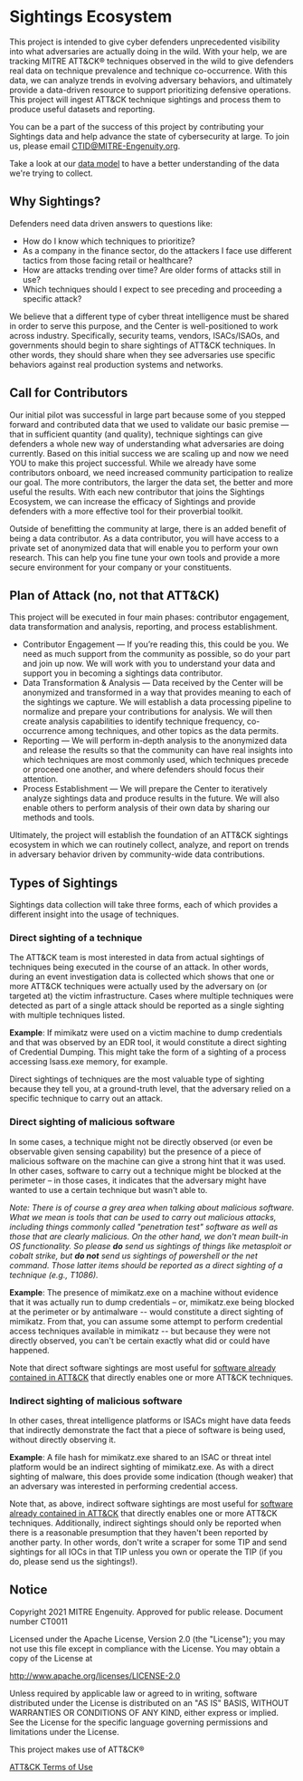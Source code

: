 # Sightings Ecosystem

This project is intended to give cyber defenders unprecedented visibility into what adversaries are actually doing in the wild. With your help, we are tracking MITRE ATT&CK® techniques observed in the wild to give defenders real data on technique prevalence and technique co-occurrence. With this data, we can analyze trends in evolving adversary behaviors, and ultimately provide a data-driven resource to support prioritizing defensive operations. This project will ingest ATT&CK technique sightings and process them to produce useful datasets and reporting. 

You can be a part of the success of this project by contributing your Sightings data and help advance the state of cybersecurity at large. To join us, please email CTID@MITRE-Engenuity.org. 

Take a look at our [data model](./dataModel.md) to have a better understanding of the data we're trying to collect. 

## Why Sightings?
Defenders need data driven answers to questions like:
- How do I know which techniques to prioritize?
- As a company in the finance sector, do the attackers I face use different tactics from those facing retail or healthcare?
- How are attacks trending over time? Are older forms of attacks still in use?
- Which techniques should I expect to see preceding and proceeding a specific attack?


We believe that a different type of cyber threat intelligence must be shared in order to serve this purpose, and the Center is well-positioned to work across industry. Specifically, security teams, vendors, ISACs/ISAOs, and governments should begin to share sightings of ATT&CK techniques. In other words, they should share when they see adversaries use specific behaviors against real production systems and networks.

## Call for Contributors
Our initial pilot was successful in large part because some of you stepped forward and contributed data that we used to validate our basic premise — that in sufficient quantity (and quality), technique sightings can give defenders a whole new way of understanding what adversaries are doing currently. Based on this initial success we are scaling up and now we need YOU to make this project successful. While we already have some contributors onboard, we need increased community participation to realize our goal. The more contributors, the larger the data set, the better and more useful the results. With each new contributor that joins the Sightings Ecosystem, we can increase the efficacy of Sightings and provide defenders with a more effective tool for their proverbial toolkit.

Outside of benefitting the community at large, there is an added benefit of being a data contributor. As a data contributor, you will have access to a private set of anonymized data that will enable you to perform your own research. This can help you fine tune your own tools and provide a more secure environment for your company or your constituents.

## Plan of Attack (no, not that ATT&CK)
This project will be executed in four main phases: contributor engagement, data transformation and analysis, reporting, and process establishment.

- Contributor Engagement — If you’re reading this, this could be you. We need as much support from the community as possible, so do your part and join up now. We will work with you to understand your data and support you in becoming a sightings data contributor.
- Data Transformation & Analysis — Data received by the Center will be anonymized and transformed in a way that provides meaning to each of the sightings we capture. We will establish a data processing pipeline to normalize and prepare your contributions for analysis. We will then create analysis capabilities to identify technique frequency, co-occurrence among techniques, and other topics as the data permits.
- Reporting — We will perform in-depth analysis to the anonymized data and release the results so that the community can have real insights into which techniques are most commonly used, which techniques precede or proceed one another, and where defenders should focus their attention.
- Process Establishment — We will prepare the Center to iteratively analyze sightings data and produce results in the future. We will also enable others to perform analysis of their own data by sharing our methods and tools.

Ultimately, the project will establish the foundation of an ATT&CK sightings ecosystem in which we can routinely collect, analyze, and report on trends in adversary behavior driven by community-wide data contributions.

## Types of Sightings

Sightings data collection will take three forms, each of which provides a different insight into the usage of techniques.

### Direct sighting of a technique

The ATT&CK team is most interested in data from actual sightings of techniques being executed in the course of an attack. In other words, during an event investigation data is collected which shows that one or more ATT&CK techniques were actually used by the adversary on (or targeted at) the victim infrastructure. Cases where multiple techniques were detected as part of a single attack should be reported as a single sighting with multiple techniques listed.

**Example**: If mimikatz were used on a victim machine to dump credentials and that was observed by an EDR tool, it would constitute a direct sighting of Credential Dumping. This might take the form of a sighting of a process accessing lsass.exe memory, for example.

Direct sightings of techniques are the most valuable type of sighting because they tell you, at a ground-truth level, that the adversary relied on a specific technique to carry out an attack.

### Direct sighting of malicious software

In some cases, a technique might not be directly observed (or even be observable given sensing capability) but the presence of a piece of malicious software on the machine can give a strong hint that it was used. In other cases, software to carry out a technique might be blocked at the perimeter – in those cases, it indicates that the adversary might have wanted to use a certain technique but wasn't able to.

*Note: There is of course a grey area when talking about malicious software. What we mean is tools that can be used to carry out malicious attacks, including things commonly called "penetration test" software as well as those that are clearly malicious. On the other hand, we don't mean built-in OS functionality. So please **do** send us sightings of things like metasploit or cobalt strike, but **do not** send us sightings of powershell or the net command. Those latter items should be reported as a direct sighting of a technique (e.g., T1086).*

**Example**: The presence of mimikatz.exe on a machine without evidence that it was actually run to dump credentials – or, mimikatz.exe being blocked at the perimeter or by antimalware -- would constitute a direct sighting of mimikatz. From that, you can assume some attempt to perform credential access techniques available in mimikatz -- but because they were not directly observed, you can't be certain exactly what did or could have happened.

Note that direct software sightings are most useful for [software already contained in ATT&CK](https://attack.mitre.org/software/) that directly enables one or more ATT&CK techniques.

### Indirect sighting of malicious software

In other cases, threat intelligence platforms or ISACs might have data feeds that indirectly demonstrate the fact that a piece of software is being used, without directly observing it.

**Example**: A file hash for mimikatz.exe shared to an ISAC or threat intel platform would be an indirect sighting of mimikatz.exe. As with a direct sighting of malware, this does provide some indication (though weaker) that an adversary was interested in performing credential access.

Note that, as above, indirect software sightings are most useful for [software already contained in ATT&CK](https://attack.mitre.org/software/) that directly enables one or more ATT&CK techniques. Additionally, indirect sightings should only be reported when there is a reasonable presumption that they haven't been reported by another party. In other words, don't write a scraper for some TIP and send sightings for all IOCs in that TIP unless you own or operate the TIP (if you do, please send us the sightings!).

## Notice 

Copyright 2021 MITRE Engenuity. Approved for public release. Document number CT0011

Licensed under the Apache License, Version 2.0 (the "License"); you may not use this file except in compliance with the License. You may obtain a copy of the License at 

http://www.apache.org/licenses/LICENSE-2.0 

Unless required by applicable law or agreed to in writing, software distributed under the License is distributed on an "AS IS" BASIS, WITHOUT WARRANTIES OR CONDITIONS OF ANY KIND, either express or implied. See the License for the specific language governing permissions and limitations under the License. 

This project makes use of ATT&CK®

[ATT&CK Terms of Use](https://attack.mitre.org/resources/terms-of-use/)
